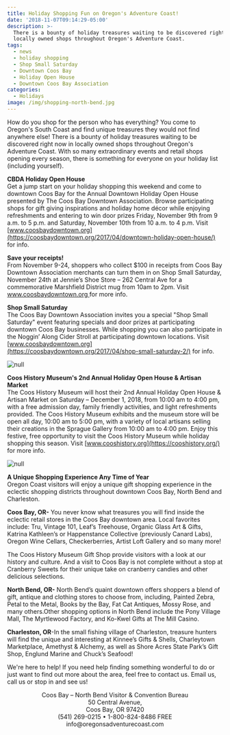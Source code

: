 ```yaml
---
title: Holiday Shopping Fun on Oregon's Adventure Coast!
date: '2018-11-07T09:14:29-05:00'
description: >-
  There is a bounty of holiday treasures waiting to be discovered right now in
  locally owned shops throughout Oregon's Adventure Coast.
tags:
  - news
  - holiday shopping
  - Shop Small Saturday
  - Downtown Coos Bay
  - Holiday Open House
  - Downtown Coos Bay Association
categories:
  - Holidays
image: /img/shopping-north-bend.jpg
---
```

How do you shop for the person who has everything? You come to Oregon's South Coast and find unique treasures they would not find anywhere else! There is a bounty of holiday treasures waiting to be discovered right now in locally owned shops throughout Oregon's Adventure Coast. With so many extraordinary events and retail shops opening every season, there is something for everyone on your holiday list (including yourself). 

<b>CBDA Holiday Open House</b><br>
Get a jump start on your holiday shopping this weekend and come to downtown Coos Bay for the Annual Downtown Holiday Open House presented by The Coos Bay Downtown Association. Browse participating shops for gift giving inspirations and holiday home décor while enjoying refreshments and entering to win door prizes Friday, November 9th from 9 a.m. to 5 p.m. and Saturday, November 10th from 10 a.m. to 4 p.m. Visit [www.coosbaydowntown.org](https://coosbaydowntown.org/2017/04/downtown-holiday-open-house/) for info. 

<b>Save your receipts!</b><br>
From November 9-24, shoppers who collect $100 in receipts from Coos Bay Downtown Association merchants can turn them in on Shop Small Saturday, November 24th at Jennie’s Shoe Store – 262 Central Ave for a commemorative Marshfield District mug from 10am to 2pm. Visit [www.coosbaydowntown.org ](https://coosbaydowntown.org/2017/04/shop-small-saturday-2/)for more info. 

<b>Shop Small Saturday</b><br>
The Coos Bay Downtown Association invites you a special "Shop Small Saturday" event featuring specials and door prizes at participating downtown Coos Bay businesses. While shopping you can also participate in the Noggin’ Along Cider Stroll at participating downtown locations. Visit [www.coosbaydowntown.org](https://coosbaydowntown.org/2017/04/shop-small-saturday-2/) for info. 

![null](/img/downtown-coos-bay-holiday-events-2018.jpg)

<b>Coos History Museum's 2nd Annual Holiday Open House & Artisan Market</b><br>
The Coos History Museum will host their 2nd Annual Holiday Open House & Artisan Market on Saturday – December 1, 2018, from 10:00 am to 4:00 pm, with a free admission day, family friendly activities, and light refreshments provided. The Coos History Museum exhibits and the museum store will be open all day, 10:00 am to 5:00 pm, with a variety of local artisans selling their creations in the Sprague Gallery from 10:00 am to 4:00 pm. Enjoy this festive, free opportunity to visit the Coos History Museum while holiday shopping this season. Visit [www.cooshistory.org](https://cooshistory.org/) for more info. 

![null](/img/2018-holiday-open-house.jpg)

<b>A Unique Shopping Experience Any Time of Year</b><br>
Oregon Coast visitors will enjoy a unique gift shopping experience in the eclectic shopping districts throughout downtown Coos Bay, North Bend and Charleston. 

<b>Coos Bay, OR-</b> You never know what treasures you will find inside the eclectic retail stores in the Coos Bay downtown area. Local favorites include: Tru, Vintage 101, Leaf’s Treehouse, Organic Glass Art & Gifts, Katrina Kathleen’s or Happenstance Collective (previously Canard Labs), Oregon Wine Cellars, Checkerberries, Artist Loft Gallery and so many more! 

The Coos History Museum Gift Shop provide visitors with a look at our history and culture. And a visit to Coos Bay is not complete without a stop at Cranberry Sweets for their unique take on cranberry candies and other delicious selections.

<b>North Bend, OR-</b> North Bend’s quaint downtown offers shoppers a blend of gift, antique and clothing stores to choose from, including, Painted Zebra, Petal to the Metal, Books by the Bay, Fat Cat Antiques, Mossy Rose, and many others.Other shopping options in North Bend include the Pony Village Mall, The Myrtlewood Factory, and Ko-Kwel Gifts at The Mill Casino.

<b>Charleston, OR</b>-In the small fishing village of Charleston, treasure hunters will find the unique and interesting at Kinnee’s Gifts & Shells, Charleytown Marketplace, Amethyst & Alchemy, as well as Shore Acres State Park’s Gift Shop, Englund Marine and Chuck’s Seafood!

We're here to help! If you need help finding something wonderful to do or just want to find out more about the area, feel free to contact us. Email us, call us or stop in and see us!

<p style="text-align: center;">
Coos Bay – North Bend Visitor & Convention Bureau<br /> 50 Central Avenue,<br /> Coos Bay, OR 97420<br /> (541) 269-0215 • 1-800-824-8486 FREE<br /> info@oregonsadventurecoast.com
</p>
